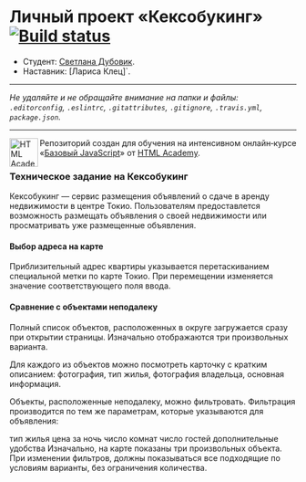 # Личный проект «Кексобукинг» [![Build status][travis-image]][travis-url]

* Студент: [Светлана Дубовик](https://up.htmlacademy.ru/javascript/10/user/230066).
* Наставник: [Лариса Клец]`.

---

_Не удаляйте и не обращайте внимание на папки и файлы:_<br>
_`.editorconfig`, `.eslintrc`, `.gitattributes`, `.gitignore`, `.travis.yml`, `package.json`._

---

<a href="https://htmlacademy.ru/intensive/javascript"><img align="left" width="50" height="50" title="HTML Academy" src="https://up.htmlacademy.ru/static/img/intensive/javascript/logo-for-github.svg"></a>

Репозиторий создан для обучения на интенсивном онлайн‑курсе «[Базовый JavaScript](https://htmlacademy.ru/intensive/javascript)» от [HTML Academy](https://htmlacademy.ru).

[travis-image]: https://travis-ci.org/htmlacademy-javascript/230066-keksobooking.svg?branch=master
[travis-url]: https://travis-ci.org/htmlacademy-javascript/230066-keksobooking


### Техническое задание на Кексобукинг
Кексобукинг — сервис размещения объявлений о сдаче в аренду недвижимости в центре Токио. Пользователям предоставлется возможность размещать объявления о своей недвижимости или просматривать уже размещенные объявления.

#### Выбор адреса на карте
Приблизительный адрес квартиры указывается перетаскиванием специальной метки по карте Токио. При перемещении изменяется значение соответствующего поля ввода.

#### Сравнение с объектами неподалеку
Полный список объектов, расположенных в округе загружается сразу при открытии страницы. Изначально отображаются три произвольных варианта.

Для каждого из объектов можно посмотреть карточку с кратким описанием: фотография, тип жилья, фотография владельца, основная информация.

Объекты, расположенные неподалеку, можно фильтровать. Фильтрация производится по тем же параметрам, которые указываются для объявления:

тип жилья
цена за ночь
число комнат
число гостей
дополнительные удобства
Изначально, на карте показаны три произвольных объекта. При изменении фильтров, должны показываться все подходящие по условиям варианты, без ограничения количества.
